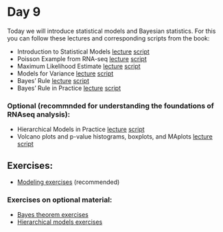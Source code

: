 # Day 9

Today we will introduce statistical models and Bayesian statistics.
For this you can follow these lectures and corresponding scripts from the book:


 - Introduction to Statistical Models [lecture](https://www.youtube.com/watch?v=G0kHJgp4WHI)  [script](http://genomicsclass.github.io/book/pages/modeling.html)
- Poisson Example from RNA-seq [lecture](https://www.youtube.com/watch?v=KuxRYdG1EdQ)  [script](http://genomicsclass.github.io/book/pages/modeling.html)
- Maximum Likelihood Estimate [lecture](https://www.youtube.com/watch?v=5gRv65ULTYI)  [script](http://genomicsclass.github.io/book/pages/modeling.html)
- Models for Variance [lecture](https://www.youtube.com/watch?v=GCxezZ6iI6I)  [script](http://genomicsclass.github.io/book/pages/modeling.html)
- Bayes’ Rule [lecture](https://www.youtube.com/watch?v=ea8V_J1fS7o)  [script](http://genomicsclass.github.io/book/pages/bayes.html)
- Bayes’ Rule in Practice [lecture](https://www.youtube.com/watch?v=TdfedTLc-nI)  [script](http://genomicsclass.github.io/book/pages/bayes.html)

### Optional (recommnded for understanding the foundations of RNAseq analysis):
- Hierarchical Models in Practice  [lecture](https://www.youtube.com/watch?v=FNyoM_PFf54)  [script](http://genomicsclass.github.io/book/pages/hierarchical_models.html)
 - Volcano plots and p-value histograms, boxplots, and MAplots
[lecture](https://www.youtube.com/watch?v=XeZpS07sLrQ)  [script](http://genomicsclass.github.io/book/pages/hierarchical_models.html)


## Exercises:
-   [Modeling exercises](http://genomicsclass.github.io/book/pages/modeling_exercises.html) (recommended)

### Exercises on optional material:
-   [Bayes theorem exercises](http://genomicsclass.github.io/book/pages/bayes_exercises.html)
-   [Hierarchical models exercises](http://genomicsclass.github.io/book/pages/hierarchical_models_exercises.html)
